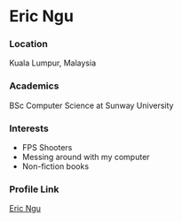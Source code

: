 # Eric Ngu

### Location

Kuala Lumpur, Malaysia

### Academics

BSc Computer Science at Sunway University

### Interests

- FPS Shooters
- Messing around with my computer
- Non-fiction books

### Profile Link

[Eric Ngu](https://github.com/ericngu)
